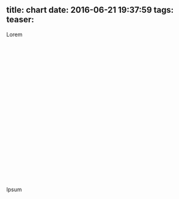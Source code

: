 title: chart
date: 2016-06-21 19:37:59
tags:
teaser:
---

Lorem

<div id="foo"></div>
    

<style>
svg{
    width:100%;
}

text {
  font: 10px sans-serif;
}

.axis path,
.axis line {
  fill: none;
  stroke: #000;
  shape-rendering: crispEdges;
}

.line {
  fill: none;
  stroke-width: 1.5px;
}

.label {
  text-anchor: middle;
}

.label rect {
  fill: white;
}

.label-key {
  font-weight: bold;
}

</style>

<svg width="700" height="500"></svg>

<script src="http://d3js.org/d3.v4.0.0-alpha.9.min.js"></script>

Ipsum